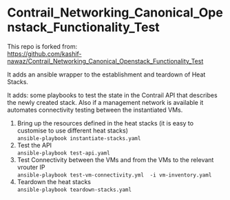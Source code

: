 # Contrail_Networking_Canonical_Openstack_Functionality_Test

This repo is forked from:  
https://github.com/kashif-nawaz/Contrail_Networking_Canonical_Openstack_Functionality_Test

It adds an ansible wrapper to the establishment and teardown of Heat Stacks.

It adds: some playbooks to test the state in the Contrail API that describes the newly created stack.  Also if a management network is available it automates connectivity testing between the instantiated VMs.

1) Bring up the resources defined in the heat stacks (it is easy to customise to use different heat stacks)  
`ansible-playbook instantiate-stacks.yaml`
2) Test the API  
`ansible-playbook test-api.yaml`
3) Test Connectivity between the VMs and from the VMs to the relevant vrouter IP  
`ansible-playbook test-vm-connectivity.yml  -i vm-inventory.yaml`
4) Teardown the heat stacks  
`ansible-playbook teardown-stacks.yaml`
